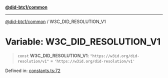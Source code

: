 [**@did-btc1/common**](../README.md)

***

[@did-btc1/common](../globals.md) / W3C\_DID\_RESOLUTION\_V1

# Variable: W3C\_DID\_RESOLUTION\_V1

> `const` **W3C\_DID\_RESOLUTION\_V1**: `"https://w3id.org/did-resolution/v1"` = `'https://w3id.org/did-resolution/v1'`

Defined in: [constants.ts:72](https://github.com/dcdpr/did-btc1-js/blob/751aedd75738c26882a2149e644ae32b9e424707/packages/common/src/constants.ts#L72)
